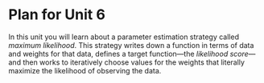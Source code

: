 # Plan for Unit 6

In this unit you will learn about a parameter estimation strategy called *maximum likelihood*. This strategy writes down a function in terms of data and weights for that data, defines a target function—the *likelihood score*—and then works to iteratively choose values for the weights that literally maximize the likelihood of observing the data. 
